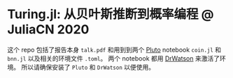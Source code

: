 # Turing.jl: 从贝叶斯推断到概率编程 @ JuliaCN 2020

这个 repo 包括了报告本身 `talk.pdf` 和用到到两个 [Pluto](https://github.com/fonsp/Pluto.jl) notebook `coin.jl` 和 `bnn.jl` 以及相关的环境文件 `.toml`。
两个 notebook 都用 [DrWatson](https://github.com/JuliaDynamics/DrWatson.jl) 来激活了环境。
所以请确保安装了 `Pluto` 和 `DrWatson` 以便使用。
